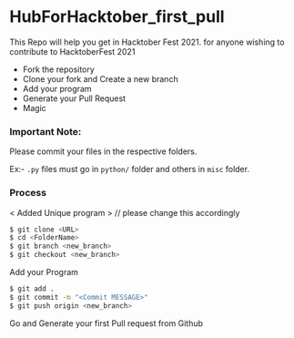 # HubForHacktober_first_pull



This Repo will help you get in Hacktober Fest 2021. for anyone wishing to contribute to HacktoberFest 2021

  - Fork the repository
  - Clone your fork and Create a new branch
  - Add your program
  - Generate your Pull Request
  - Magic

### Important Note:
Please commit your files in the respective folders. 

Ex:- `.py` files must go in `python/` folder and others in `misc` folder.

### Process
< Added Unique program >  // please change this accordingly

```sh
$ git clone <URL>
$ cd <FolderName>
$ git branch <new_branch>
$ git checkout <new_branch>
```

Add your Program

```sh
$ git add .
$ git commit -m "<Commit MESSAGE>"
$ git push origin <new_branch>
```
Go and Generate your first Pull request from Github
